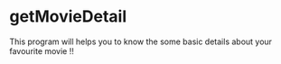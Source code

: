 # getMovieDetail
This program will helps you to know the some basic details about your favourite movie !!
